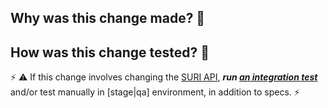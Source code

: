 ## Why was this change made? 🤔



## How was this change tested? 🤨

⚡ ⚠ If this change involves changing the [SURI API](https://github.com/sul-dlss/suri-rails/blob/main/openapi.yml), ***run [an integration test](https://github.com/sul-dlss/infrastructure-integration-test)*** and/or test manually in [stage|qa] environment, in addition to specs. ⚡


